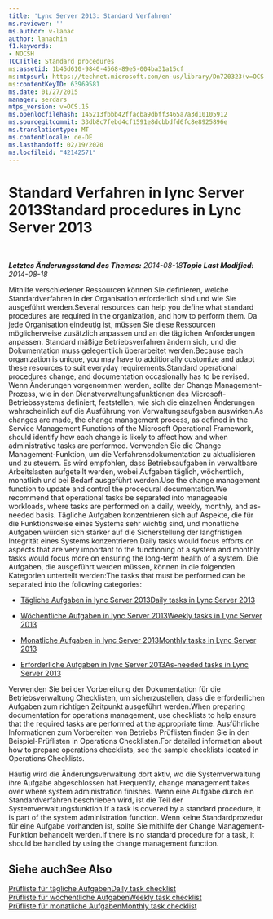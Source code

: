 ```yaml
---
title: 'Lync Server 2013: Standard Verfahren'
ms.reviewer: ''
ms.author: v-lanac
author: lanachin
f1.keywords:
- NOCSH
TOCTitle: Standard procedures
ms:assetid: 1b45d610-9840-4568-89e5-004ba31a15cf
ms:mtpsurl: https://technet.microsoft.com/en-us/library/Dn720323(v=OCS.15)
ms:contentKeyID: 63969581
ms.date: 01/27/2015
manager: serdars
mtps_version: v=OCS.15
ms.openlocfilehash: 145213fbbb42ffacba9dbff3465a7a3d10105912
ms.sourcegitcommit: 33db8c7febd4cf1591e8dcbbdfd6fc8e8925896e
ms.translationtype: MT
ms.contentlocale: de-DE
ms.lasthandoff: 02/19/2020
ms.locfileid: "42142571"
---
```

<div data-xmlns="http://www.w3.org/1999/xhtml">

<div class="topic" data-xmlns="http://www.w3.org/1999/xhtml" data-msxsl="urn:schemas-microsoft-com:xslt" data-cs="http://msdn.microsoft.com/">

<div data-asp="https://msdn2.microsoft.com/asp">

# <a name="standard-procedures-in-lync-server-2013"></a><span data-ttu-id="39aed-102">Standard Verfahren in lync Server 2013</span><span class="sxs-lookup"><span data-stu-id="39aed-102">Standard procedures in Lync Server 2013</span></span>

</div>

<div id="mainSection">

<div id="mainBody">

<span> </span>

<span data-ttu-id="39aed-103">_**Letztes Änderungsstand des Themas:** 2014-08-18_</span><span class="sxs-lookup"><span data-stu-id="39aed-103">_**Topic Last Modified:** 2014-08-18_</span></span>

<span data-ttu-id="39aed-104">Mithilfe verschiedener Ressourcen können Sie definieren, welche Standardverfahren in der Organisation erforderlich sind und wie Sie ausgeführt werden.</span><span class="sxs-lookup"><span data-stu-id="39aed-104">Several resources can help you define what standard procedures are required in the organization, and how to perform them.</span></span> <span data-ttu-id="39aed-105">Da jede Organisation eindeutig ist, müssen Sie diese Ressourcen möglicherweise zusätzlich anpassen und an die täglichen Anforderungen anpassen. Standard mäßige Betriebsverfahren ändern sich, und die Dokumentation muss gelegentlich überarbeitet werden.</span><span class="sxs-lookup"><span data-stu-id="39aed-105">Because each organization is unique, you may have to additionally customize and adapt these resources to suit everyday requirements.Standard operational procedures change, and documentation occasionally has to be revised.</span></span> <span data-ttu-id="39aed-106">Wenn Änderungen vorgenommen werden, sollte der Change Management-Prozess, wie in den Dienstverwaltungsfunktionen des Microsoft-Betriebssystems definiert, feststellen, wie sich die einzelnen Änderungen wahrscheinlich auf die Ausführung von Verwaltungsaufgaben auswirken.</span><span class="sxs-lookup"><span data-stu-id="39aed-106">As changes are made, the change management process, as defined in the Service Management Functions of the Microsoft Operational Framework, should identify how each change is likely to affect how and when administrative tasks are performed.</span></span> <span data-ttu-id="39aed-107">Verwenden Sie die Change Management-Funktion, um die Verfahrensdokumentation zu aktualisieren und zu steuern. Es wird empfohlen, dass Betriebsaufgaben in verwaltbare Arbeitslasten aufgeteilt werden, wobei Aufgaben täglich, wöchentlich, monatlich und bei Bedarf ausgeführt werden.</span><span class="sxs-lookup"><span data-stu-id="39aed-107">Use the change management function to update and control the procedural documentation.We recommend that operational tasks be separated into manageable workloads, where tasks are performed on a daily, weekly, monthly, and as-needed basis.</span></span> <span data-ttu-id="39aed-108">Tägliche Aufgaben konzentrieren sich auf Aspekte, die für die Funktionsweise eines Systems sehr wichtig sind, und monatliche Aufgaben würden sich stärker auf die Sicherstellung der langfristigen Integrität eines Systems konzentrieren.</span><span class="sxs-lookup"><span data-stu-id="39aed-108">Daily tasks would focus efforts on aspects that are very important to the functioning of a system and monthly tasks would focus more on ensuring the long-term health of a system.</span></span> <span data-ttu-id="39aed-109">Die Aufgaben, die ausgeführt werden müssen, können in die folgenden Kategorien unterteilt werden:</span><span class="sxs-lookup"><span data-stu-id="39aed-109">The tasks that must be performed can be separated into the following categories:</span></span>

  - [<span data-ttu-id="39aed-110">Tägliche Aufgaben in lync Server 2013</span><span class="sxs-lookup"><span data-stu-id="39aed-110">Daily tasks in Lync Server 2013</span></span>](lync-server-2013-daily-tasks.md)

  - [<span data-ttu-id="39aed-111">Wöchentliche Aufgaben in lync Server 2013</span><span class="sxs-lookup"><span data-stu-id="39aed-111">Weekly tasks in Lync Server 2013</span></span>](lync-server-2013-weekly-tasks.md)

  - [<span data-ttu-id="39aed-112">Monatliche Aufgaben in lync Server 2013</span><span class="sxs-lookup"><span data-stu-id="39aed-112">Monthly tasks in Lync Server 2013</span></span>](lync-server-2013-monthly-tasks.md)

  - [<span data-ttu-id="39aed-113">Erforderliche Aufgaben in lync Server 2013</span><span class="sxs-lookup"><span data-stu-id="39aed-113">As-needed tasks in Lync Server 2013</span></span>](lync-server-2013-as-needed-tasks.md)

<span data-ttu-id="39aed-114">Verwenden Sie bei der Vorbereitung der Dokumentation für die Betriebsverwaltung Checklisten, um sicherzustellen, dass die erforderlichen Aufgaben zum richtigen Zeitpunkt ausgeführt werden.</span><span class="sxs-lookup"><span data-stu-id="39aed-114">When preparing documentation for operations management, use checklists to help ensure that the required tasks are performed at the appropriate time.</span></span> <span data-ttu-id="39aed-115">Ausführliche Informationen zum Vorbereiten von Betriebs Prüflisten finden Sie in den Beispiel-Prüflisten in Operations Checklisten.</span><span class="sxs-lookup"><span data-stu-id="39aed-115">For detailed information about how to prepare operations checklists, see the sample checklists located in Operations Checklists.</span></span>

<span data-ttu-id="39aed-116">Häufig wird die Änderungsverwaltung dort aktiv, wo die Systemverwaltung ihre Aufgabe abgeschlossen hat.</span><span class="sxs-lookup"><span data-stu-id="39aed-116">Frequently, change management takes over where system administration finishes.</span></span> <span data-ttu-id="39aed-117">Wenn eine Aufgabe durch ein Standardverfahren beschrieben wird, ist die Teil der Systemverwaltungsfunktion.</span><span class="sxs-lookup"><span data-stu-id="39aed-117">If a task is covered by a standard procedure, it is part of the system administration function.</span></span> <span data-ttu-id="39aed-118">Wenn keine Standardprozedur für eine Aufgabe vorhanden ist, sollte Sie mithilfe der Change Management-Funktion behandelt werden.</span><span class="sxs-lookup"><span data-stu-id="39aed-118">If there is no standard procedure for a task, it should be handled by using the change management function.</span></span>

<div>

## <a name="see-also"></a><span data-ttu-id="39aed-119">Siehe auch</span><span class="sxs-lookup"><span data-stu-id="39aed-119">See Also</span></span>


[<span data-ttu-id="39aed-120">Prüfliste für tägliche Aufgaben</span><span class="sxs-lookup"><span data-stu-id="39aed-120">Daily task checklist</span></span>](lync-server-2013-operations-checklists.md)  
[<span data-ttu-id="39aed-121">Prüfliste für wöchentliche Aufgaben</span><span class="sxs-lookup"><span data-stu-id="39aed-121">Weekly task checklist</span></span>](lync-server-2013-operations-checklists.md)  
[<span data-ttu-id="39aed-122">Prüfliste für monatliche Aufgaben</span><span class="sxs-lookup"><span data-stu-id="39aed-122">Monthly task checklist</span></span>](lync-server-2013-operations-checklists.md)  
  

</div>

</div>

<span> </span>

</div>

</div>

</div>

